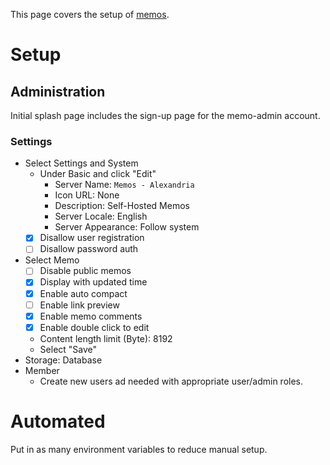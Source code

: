 This page covers the setup of [memos](https://www.usememos.com/).

# Setup

## Administration

Initial splash page includes the sign-up page for the memo-admin account.

### Settings

- Select Settings and System
  - Under Basic and click "Edit"
    - Server Name: `Memos - Alexandria`
    - Icon URL: None
    - Description: Self-Hosted Memos
    - Server Locale: English
    - Server Appearance: Follow system
  - [X] Disallow user registration
  - [ ] Disallow password auth
- Select Memo
  - [ ] Disable public memos
  - [X] Display with updated time
  - [X] Enable auto compact
  - [ ] Enable link preview
  - [x] Enable memo comments
  - [X] Enable double click to edit
  - Content length limit (Byte): 8192
  - Select "Save"
- Storage: Database
- Member
  - Create new users ad needed with appropriate user/admin roles.

# Automated

Put in as many environment variables to reduce manual setup.
